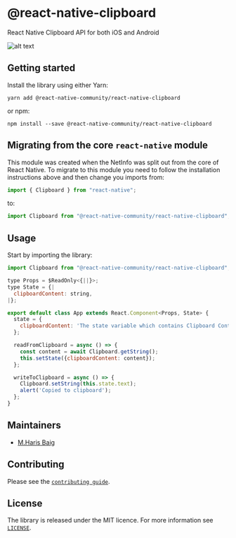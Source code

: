 # @react-native-clipboard
React Native Clipboard API for both iOS and Android

![alt text](https://github.com/harisbaig100/react-native-clipboard/blob/migrating-Clipboard-from-RN-core-to-community-version/screenshots/Screen%20Shot%202019-02-28%20at%204.32.13%20PM.png)

## Getting started
Install the library using either Yarn:

```
yarn add @react-native-community/react-native-clipboard
```

or npm:

```
npm install --save @react-native-community/react-native-clipboard
```

## Migrating from the core `react-native` module
This module was created when the NetInfo was split out from the core of React Native. To migrate to this module you need to follow the installation instructions above and then change you imports from:

```javascript
import { Clipboard } from "react-native";
```

to:

```javascript
import Clipboard from "@react-native-community/react-native-clipboard";
```

## Usage
Start by importing the library:

```javascript
import Clipboard from "@react-native-community/react-native-clipboard";

type Props = $ReadOnly<{||}>;
type State = {|
  clipboardContent: string,
|};

export default class App extends React.Component<Props, State> {
  state = {
    clipboardContent: 'The state variable which contains Clipboard Content',
  };

  readFromClipboard = async () => {
    const content = await Clipboard.getString();
    this.setState({clipboardContent: content});
  };

  writeToClipboard = async () => {
    Clipboard.setString(this.state.text);
    alert('Copied to clipboard');
  };
}
```

## Maintainers

* [M.Haris Baig](https://github.com/harisbaig100)

## Contributing

Please see the [`contributing guide`](/CONTRIBUTING.md).

## License

The library is released under the MIT licence. For more information see [`LICENSE`](/LICENSE).
